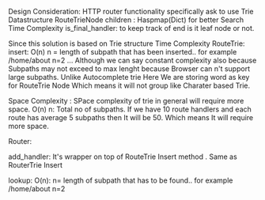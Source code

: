 Design Consideration:
HTTP router functionality specifically ask to use Trie Datastructure 
RouteTrieNode 
children : Haspmap(Dict) for better Search Time Complexity
is_final_handler: to keep track of end is it leaf node or not.




Since this solution is based on Trie structure 
Time Complexity
RouteTrie:
insert: 
 O(n) n =  length of subpath that has been inserted.. for example /home/about n=2 ... 
 Although we can say constant complexity also because Subpaths may not exceed to max lenght because 
 Browser can n't support large subpaths.
 Unlike Autocomplete trie Here We are storing word as key for RouteTrie Node Which means it will not group like Charater based Trie.
 
Space Complexity : SPace complexity of trie in general will require more space.
O(n)
n: Total no of subpaths. If we have 10 route handlers and each route has average 5 subpaths then It will be 50. Which means It will require more space.

Router:

add_handler:  It's wrapper on top of RouteTrie Insert method . Same as RouterTrie Insert

lookup: O(n): n=  length of subpath that has to be found.. for example /home/about n=2
